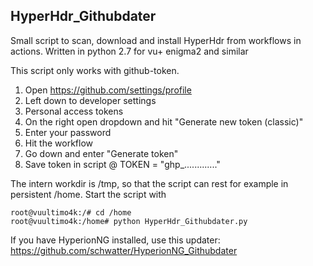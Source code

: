## HyperHdr_Githubdater

Small script to scan, download and install HyperHdr from workflows in actions.
Written in python 2.7 for vu+ enigma2 and similar

This script only works with github-token.
1. Open https://github.com/settings/profile
2. Left down to developer settings
3. Personal access tokens
4. On the right open dropdown and hit "Generate new token (classic)"
5. Enter your password
6. Hit the workflow
7. Go down and enter "Generate token"
8. Save token in script @ TOKEN = "ghp_............."

The intern workdir is /tmp, so that the script can rest for example in persistent /home.
Start the script with
```
root@vuultimo4k:/# cd /home
root@vuultimo4k:/home# python HyperHdr_Githubdater.py
```

If you have HyperionNG installed, use this updater:
https://github.com/schwatter/HyperionNG_Githubdater
